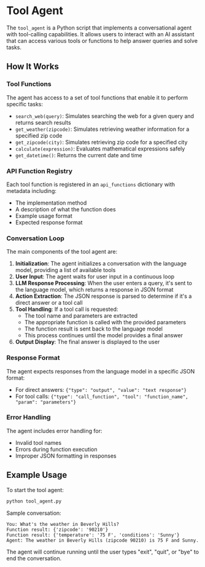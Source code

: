 # Tool Agent

The `tool_agent` is a Python script that implements a conversational agent with tool-calling capabilities. It allows users to interact with an AI assistant that can access various tools or functions to help answer queries and solve tasks.

## How It Works

### Tool Functions

The agent has access to a set of tool functions that enable it to perform specific tasks:

- `search_web(query)`: Simulates searching the web for a given query and returns search results
- `get_weather(zipcode)`: Simulates retrieving weather information for a specified zip code
- `get_zipcode(city)`: Simulates retrieving zip code for a specified city
- `calculate(expression)`: Evaluates mathematical expressions safely
- `get_datetime()`: Returns the current date and time

### API Function Registry

Each tool function is registered in an `api_functions` dictionary with metadata including:
- The implementation method
- A description of what the function does
- Example usage format
- Expected response format

### Conversation Loop

The main components of the tool agent are:

1. **Initialization**: The agent initializes a conversation with the language model, providing a list of available tools
2. **User Input**: The agent waits for user input in a continuous loop
3. **LLM Response Processing**: When the user enters a query, it's sent to the language model, which returns a response in JSON format
4. **Action Extraction**: The JSON response is parsed to determine if it's a direct answer or a tool call
5. **Tool Handling**: If a tool call is requested:
   - The tool name and parameters are extracted
   - The appropriate function is called with the provided parameters
   - The function result is sent back to the language model
   - This process continues until the model provides a final answer
6. **Output Display**: The final answer is displayed to the user

### Response Format

The agent expects responses from the language model in a specific JSON format:
- For direct answers: `{"type": "output", "value": "text response"}`
- For tool calls: `{"type": "call_function", "tool": "function_name", "param": "parameters"}`

### Error Handling

The agent includes error handling for:
- Invalid tool names
- Errors during function execution
- Improper JSON formatting in responses

## Example Usage

To start the tool agent:

```python
python tool_agent.py
```

Sample conversation:
```
You: What's the weather in Beverly Hills?
Function result: {'zipcode': '90210'}
Function result: {'temperature': '75 F', 'conditions': 'Sunny'}
Agent: The weather in Beverly Hills (zipcode 90210) is 75 F and Sunny.
```

The agent will continue running until the user types "exit", "quit", or "bye" to end the conversation.